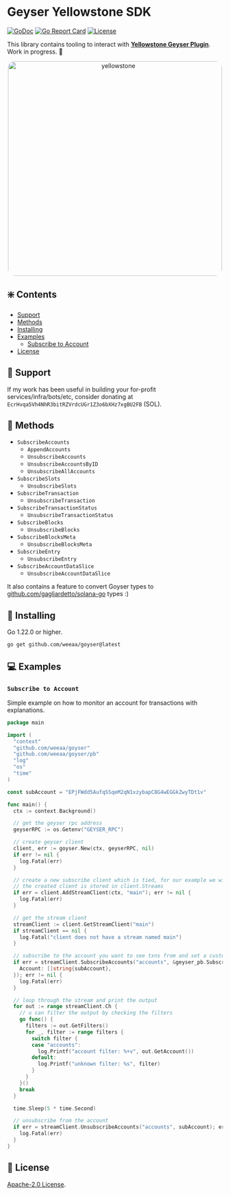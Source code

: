 # Geyser Yellowstone SDK
[![GoDoc](https://pkg.go.dev/badge/github.com/weeaa/goyser?status.svg)](https://pkg.go.dev/github.com/weeaa/goyser?tab=doc)
[![Go Report Card](https://goreportcard.com/badge/github.com/weeaa/goyser)](https://goreportcard.com/report/github.com/weeaa/goyser)
[![License](https://img.shields.io/badge/license-Apache_2.0-crimson)](https://opensource.org/license/apache-2-0)


This library contains tooling to interact with **[Yellowstone Geyser Plugin](https://docs.solanalabs.com/validator/geyser)**. Work in progress. 👷

<div align="center">
  <img src="https://github.com/weeaa/goyser/assets/108926252/601185b7-3f50-4542-ae94-16488a651467" alt="yellowstone" width="500" style="border-radius: 15px;"/>
</div>

## ❇️ Contents
- [Support](#-support)
- [Methods](#-methods)
- [Installing](#-installing)
- [Examples](#-examples)
  - [Subscribe to Account](#subscribe-to-account)
- [License](#-license)

## 🛟 Support
If my work has been useful in building your for-profit services/infra/bots/etc, consider donating at
`EcrHvqa5Vh4NhR3bitRZVrdcUGr1Z3o6bXHz7xgBU2FB` (SOL).

## 📡 Methods
- `SubscribeAccounts`
  - `AppendAccounts`
  - `UnsubscribeAccounts`
  - `UnsubscribeAccountsByID`
  - `UnsubscribeAllAccounts`
- `SubscribeSlots`
  - `UnsubscribeSlots`
- `SubscribeTransaction`
  - `UnsubscribeTransaction`
- `SubscribeTransactionStatus`
  - `UnsubscribeTransactionStatus`
- `SubscribeBlocks`
  - `UnsubscribeBlocks`
- `SubscribeBlocksMeta`
  - `UnsubscribeBlocksMeta`
- `SubscribeEntry`
  - `UnsubscribeEntry`
- `SubscribeAccountDataSlice`
  - `UnsubscribeAccountDataSlice`

It also contains a feature to convert Goyser types to [github.com/gagliardetto/solana-go](https://github.com/gagliardetto/solana-go) types :)

## 💾 Installing

Go 1.22.0 or higher.
```shell
go get github.com/weeaa/goyser@latest
```

## 💻 Examples

### `Subscribe to Account`
Simple example on how to monitor an account for transactions with explanations.
```go
package main

import (
  "context"
  "github.com/weeaa/goyser"
  "github.com/weeaa/goyser/pb"
  "log"
  "os"
  "time"
)

const subAccount = "EPjFWdd5AufqSSqeM2qN1xzybapC8G4wEGGkZwyTDt1v"

func main() {
  ctx := context.Background()

  // get the geyser rpc address
  geyserRPC := os.Getenv("GEYSER_RPC")

  // create geyser client
  client, err := goyser.New(ctx, geyserRPC, nil)
  if err != nil {
    log.Fatal(err)
  }

  // create a new subscribe client which is tied, for our example we will name it main
  // the created client is stored in client.Streams
  if err = client.AddStreamClient(ctx, "main"); err != nil {
    log.Fatal(err)
  }

  // get the stream client
  streamClient := client.GetStreamClient("main")
  if streamClient == nil {
    log.Fatal("client does not have a stream named main")
  }

  // subscribe to the account you want to see txns from and set a custom filter name to filter them out later
  if err = streamClient.SubscribeAccounts("accounts", &geyser_pb.SubscribeRequestFilterAccounts{
    Account: []string{subAccount},
  }); err != nil {
    log.Fatal(err)
  }

  // loop through the stream and print the output
  for out := range streamClient.Ch {
    // u can filter the output by checking the filters
    go func() {
      filters := out.GetFilters()
      for _, filter := range filters {
        switch filter {
        case "accounts":
          log.Printf("account filter: %+v", out.GetAccount())
        default:
          log.Printf("unknown filter: %s", filter)
        }
      }
    }()
    break
  }

  time.Sleep(5 * time.Second)

  // unsubscribe from the account
  if err = streamClient.UnsubscribeAccounts("accounts", subAccount); err != nil {
    log.Fatal(err)
  }
}
```

## 📃 License

[Apache-2.0 License](https://github.com/weeaa/jito-go/blob/main/LICENSE).

